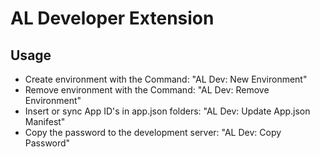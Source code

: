 # AL Developer Extension

## Usage
* Create environment with the Command: "AL Dev: New Environment"
* Remove environment with the Command: "AL Dev: Remove Environment"
* Insert or sync App ID's in app.json folders: "AL Dev: Update App.json Manifest"
* Copy the password to the development server: "AL Dev: Copy Password"